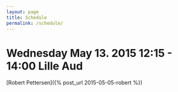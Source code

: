 ```yaml
---
layout: page
title: Schedule
permalink: /schedule/
---
```


# Wednesday May 13. 2015 12:15 - 14:00 Lille Aud 
[Robert Pettersen]({% post_url 2015-05-05-robert %})

